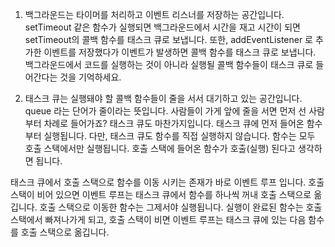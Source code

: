 1. 백그라운드는 타이머를 처리하고 이벤트 리스너를 저장하는 공간입니다. setTimeout 같은 함수가 실행되면 백그라운드에서 시간을 재고 시간이 되면 setTimeout의 콜백 함수를 태스크 큐로 보냅니다. 또한, addEventListener 로 추가한 이벤트를 저장했다가 이벤트가 발생하면 콜백 함수를 태스크 큐로 보냅니다. 백그라운드에서 코드를 실행하는 것이 아니라 실행될 콜백 함수들이 태스크 큐로 들어간다는 것을 기억하세요.

2. 태스크 큐는 실행돼야 할 콜백 함수들이 줄을 서서 대기하고 있는 공간입니다. queue 라는 단어가 줄이라는 뜻입니다. 사람들이 가게 앞에 줄을 서면 먼저 선 사람부터 차례로 들어가죠? 태스크 큐도 마찬가지입니다. 태스크 큐에 먼저 들어온 함수부터 실행됩니다. 다만, 태스크 큐도 함수를 직접 실행하지 않습니다. 함수는 모두 호출 스택에서만 실행됩니다. 호출 스택에 들어온 함수가 호출(실행) 된다고 생각하면 됩니다.

태스크 큐에서 호출 스택으로 함수를 이동 시키는 존재가 바로 이벤트 루프 입니다. 호출 스택이 비어 있으면 이벤트 루프는 태스크 큐에서 함수를 하나씩 꺼내 호출 스택으로 옮깁니다. 호출 스택으로 이동한 함수는 그제서야 실행됩니다. 실행이 완료된 함수는 호출 스택에서 빠져나가게 되고, 호출 스택이 비면 이벤트 루프는 태스크 큐에 있는 다음 함수를 호출 스택으로 옮깁니다.